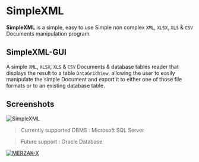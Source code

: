 # SimpleXML
**SimpleXML**  is a simple, easy to use Simple non complex `XML`, `XLSX`, `XLS` & `CSV` Documents manipulation program.

## SimpleXML-GUI
A simple `XML`, `XLSX`, `XLS` & `CSV` Documents & database tables reader that displays the result to a table `DataGridView`, allowing the user to easily manipulate the simple Document and export it to either one of those file formats or to an existing database table.

## Screenshots

![SimpleXML](https://i.imgur.com/pnH5Prq.png)

> Currently supported DBMS : Microsoft SQL Server

> Future support : Oracle Database

[![MERZAK-X](https://badgen.net/badge/Developer/MERZAK-X/blue?icon=github)](https://github.com/MERZAK-X)

